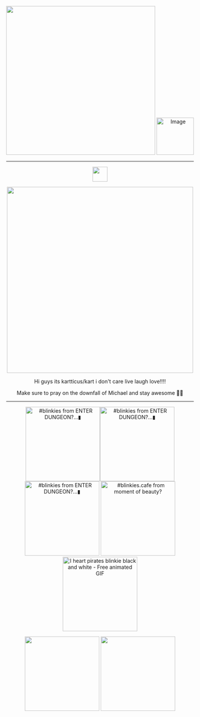 <p align="center">
    <img width="400" src="https://github.com/kartticus/kartticus/assets/100049393/58212290-b1b3-4d1b-bff2-312803c99110"> <img width=100 src="https://media.discordapp.net/attachments/780128819662028860/1145756684111851712/FDC94500-6097-4ECC-8301-37EE020BD5C2.gif?ex=65524e90&amp;is=653fd990&amp;hm=2f509ab896733e5ffb43ddce757b3f8cfb7d2e3240b0dc50f3604ed8dd09f1ad&amp;=&amp;width=421&amp;height=419" alt="Image"/>

</p>


---

<p align="center">
<img width="40" src="https://github.com/kartticus/kartticus/assets/100049393/4f284e1a-59eb-4f35-8cbb-64b1cc25883c">
</p>


<p align="center">
<img width="500" src="https://github.com/kartticus/kartticus/assets/100049393/bebffcf4-f435-4e42-aa94-e0286e79c7b2">
</p>

<p align="center">    
Hi guys its kartticus/kart i don't care live laugh love!!!!
</p>
<p align="center">    
Make sure to pray on the downfall of Michael and stay awesome 💯💯
</p>

---

<p align="center">
<img width=200 src="https://64.media.tumblr.com/39ea470a7ce54fbe8f585b62da80ca1a/79a7c69e8673cca3-cf/s1280x1920/9653e6c15fa869161268f16e8136903dc93cb43b.gifv" alt="#blinkies from ENTER DUNGEON?…▮"/><img width=200 src="https://64.media.tumblr.com/bd73024fe3e9ccffad477b8ce01fbe7e/79a7c69e8673cca3-21/s1280x1920/d1f2fbdbddfdaf656bb8ca1ce34419893b649efd.gifv" alt="#blinkies from ENTER DUNGEON?…▮"/><img width=200 src="https://64.media.tumblr.com/c05b57fab21730b3618cd897f0892e95/79a7c69e8673cca3-e1/s1280x1920/9bc56bad09da20ec7831b30fd77462fc8251e58b.gifv" alt="#blinkies from ENTER DUNGEON?…▮"/>
<img width=200 src="https://64.media.tumblr.com/29e14d7e6f4e42c98fd0fb3b3bebf0f5/fc8007822dded29e-ff/s250x400/76ba26740774b88695494f404f51aaa7ba26f7c3.gifv" alt="#blinkies.cafe from moment of beauty?"/><img width=200 src="https://img1.picmix.com/output/stamp/normal/6/8/3/4/2464386_af47b.gif" alt="I heart pirates blinkie black and white - Free animated GIF"/> 

</p>

<p align="center">
    <img width=200 src="https://media.tenor.com/EI7KG4M1_T4AAAAi/pirate-dance.gif"/>  <img width=200 src="https://github.com/kartticus/kartticus/assets/100049393/b33d075e-9322-4051-b793-a36b5739846d"/> 
</p>


